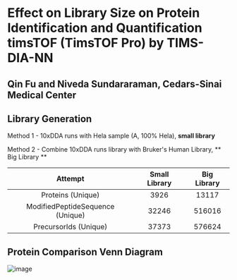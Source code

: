 # Effect on Library Size on Protein Identification and Quantification timsTOF (TimsTOF Pro) by TIMS-DIA-NN
  ## Qin Fu and Niveda Sundararaman, Cedars-Sinai Medical Center

## Library Generation 

Method 1 - 10xDDA runs with Hela sample (A, 100% Hela), **small library**

Method 2 - Combine 10xDDA runs library with Bruker's Human Library, ** Big Library ** 


| Attempt | Small Library    | Big Library    |
| :---:   | :---: | :---: |
| Proteins (Unique) | 3926   | 13117   |
| ModifiedPeptideSequence (Unique) | 32246   | 516016   |
| PrecursorIds (Unique) | 37373   | 576624   |

## Protein Comparison Venn Diagram

![image](https://user-images.githubusercontent.com/32958585/199654898-411313f7-7889-4fde-8b27-4487402abcd0.png)
